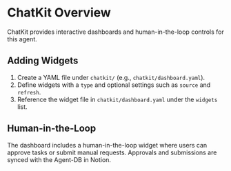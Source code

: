 # ChatKit Overview

ChatKit provides interactive dashboards and human-in-the-loop controls for this agent.

## Adding Widgets

1. Create a YAML file under `chatkit/` (e.g., `chatkit/dashboard.yaml`).
2. Define widgets with a `type` and optional settings such as `source` and `refresh`.
3. Reference the widget file in `chatkit/dashboard.yaml` under the `widgets` list.

## Human-in-the-Loop

The dashboard includes a human-in-the-loop widget where users can approve tasks or submit manual requests. Approvals and submissions are synced with the Agent-DB in Notion.
